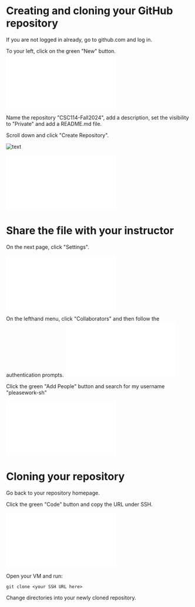 # Creating and cloning your GitHub repository
If you are not logged in already, go to github.com and log in.

To your left, click on the green "New" button.
![text](../../image/6-creating-and-cloning-your-repo.md)

Name the repository "CSC114-Fall2024", add a description, set the visibility to "Private" and add a README.md file.

Scroll down and click "Create Repository".

![text](../image/6-creating-and-cloning-your-repo-1.png)

![text](../../image/6-creating-and-cloning-your-repo-2.md)


# Share the file with your instructor
On the next page, click "Settings".

![text](../../image/6-creating-and-cloning-your-repo-3.md)

On the lefthand menu, click "Collaborators" and then follow the authentication prompts. 
![text](../../image/6-creating-and-cloning-your-repo-4.md)

Click the green "Add People" button and search for my username "pleasework-sh"

![text](../../image/6-creating-and-cloning-your-repo-5.md)

# Cloning your repository
Go back to your repository homepage.

Click the green "Code" button and copy the URL under SSH.

![text](../../image/6-creating-and-cloning-your-repo-6.md)

Open your VM and run:

```
git clone <your SSH URL here>
```

Change directories into your newly cloned repository. 

